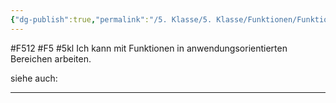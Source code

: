 ```yaml
---
{"dg-publish":true,"permalink":"/5. Klasse/5. Klasse/Funktionen/Funktionen in anwendungsorientierten Bereichen/"}
---
```


#F512 #F5 #5kl
Ich kann mit Funktionen in anwendungsorientierten Bereichen arbeiten.

siehe auch:
___
